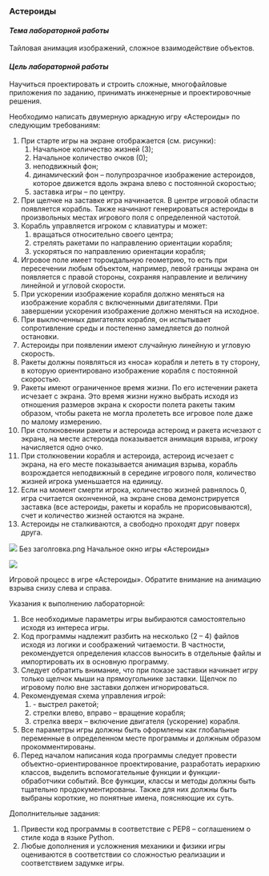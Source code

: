 ﻿### **Астероиды**


#### *Тема лабораторной работы*
Тайловая анимация изображений, сложное взаимодействие объектов.
#### *Цель лабораторной работы*
Научиться проектировать и строить сложные, многофайловые приложения по заданию, принимать инженерные и проектировочные решения.

Необходимо написать двумерную аркадную игру «Астероиды» по следующим требованиям:

1. При старте игры на экране отображается (см. рисунки):
   1. Начальное количество жизней (3);
   1. Начальное количество очков (0);
   1. неподвижный фон;
   1. динамический фон – полупрозрачное изображение астероидов, которое движется вдоль экрана влево с постоянной скоростью;
   1. заставка игры – по центру.
1. При щелчке на заставке игра начинается. В центре игровой области появляется корабль. Также начинают генерироваться астероиды в произвольных местах игрового поля с определенной частотой.
1. Корабль управляется игроком с клавиатуры и может:
   1. вращаться относительно своего центра;
   1. стрелять ракетами по направлению ориентации корабля;
   1. ускоряться по направлению ориентации корабля;
1. Игровое поле имеет тороидальную геометрию, то есть при пересечении любым объектом, например, левой границы экрана он появляется с правой стороны, сохраняя направление и величину линейной и угловой скорости.
1. При ускорении изображение корабля должно меняться на изображение корабля с включенными двигателями. При завершении ускорения изображение должно меняться на исходное. 
1. При выключенных двигателях корабля, он испытывает сопротивление среды и постепенно замедляется до полной остановки.
1. Астероиды при появлении имеют случайную линейную и угловую скорость.
1. Ракеты должны появляться из «носа» корабля и лететь в ту сторону, в которую ориентировано изображение корабля с постоянной скоростью.
1. Ракеты имеют ограниченное время жизни. По его истечении ракета исчезает с экрана. Это время жизни нужно выбрать исходя из отношения размеров экрана к скорости полета ракеты таким образом, чтобы ракета не могла пролететь все игровое поле даже по малому измерению.
1. При столкновении ракеты и астероида астероид и ракета исчезают с экрана, на месте астероида показывается анимация взрыва, игроку начисляется одно очко.
1. При столкновении корабля и астероида, астероид исчезает с экрана, на его месте показывается анимация взрыва, корабль возрождается неподвижный в середине игрового поля, количество жизней игрока уменьшается на единицу.
1. Если на момент смерти игрока, количество жизней равнялось 0, игра считается оконченной, на экране снова демонстрируется заставка (все астероиды, ракеты и корабль не прорисовываются), счет и количество жизней остаются на экране.
1. Астероиды не сталкиваются, а свободно проходят друг поверх друга. 

![](Aspose.Words.8a4205f4-4352-46e8-af7e-6deb44e6d489.001.png)
Без заголrовка.png
Начальное окно игры «Астероиды»

![](Aspose.Words.8a4205f4-4352-46e8-af7e-6deb44e6d489.001.png)

Игровой процесс в игре «Астероиды». Обратите внимание на анимацию взрыва снизу слева и справа.

Указания к выполнению лабораторной:

1. Все необходимые параметры игры выбираются самостоятельно исходя из интереса игры.
1. Код программы надлежит разбить на несколько (2 – 4) файлов исходя из логики и соображений читаемости. В частности, рекомендуется определения классов выносить в отдельные файлы и импортировать их в основную программу. 
1. Следует обратить внимание, что при показе заставки начинает игру только щелчок мыши на прямоугольнике заставки. Щелчок по игровому полю вне заставки должен игнорироваться.
1. Рекомендуемая схема управления игрой:
   1. <Space> - выстрел ракетой;
   1. стрелки влево, вправо – вращение корабля;
   1. стрелка вверх – включение двигателя (ускорение) корабля.
1. Все параметры игры должны быть оформлены как глобальные переменные в определенном месте программы и должным образом прокомментированы.
1. Перед началом написания кода программы следует провести объектно-ориентированное проектирование, разработать иерархию классов, выделить вспомогательные функции и функции-обработчики событий. Все функции, классы и методы должны быть тщательно продокументированы. Также для них должны быть выбраны короткие, но понятные имена, поясняющие их суть.

Дополнительные задания:

1. Привести код программы в соответствие с PEP8 – соглашением о стиле кода в языке Python.
1. Любые дополнения и усложнения механики и физики игры оцениваются в соответствии со сложностью реализации и соответствием задумке игры.

###

